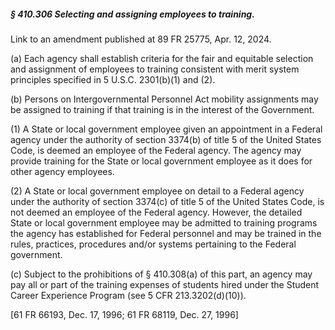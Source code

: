 ##### § 410.306 Selecting and assigning employees to training. #####

Link to an amendment published at 89 FR 25775, Apr. 12, 2024.

(a) Each agency shall establish criteria for the fair and equitable selection and assignment of employees to training consistent with merit system principles specified in 5 U.S.C. 2301(b)(1) and (2).

(b) Persons on Intergovernmental Personnel Act mobility assignments may be assigned to training if that training is in the interest of the Government.

(1) A State or local government employee given an appointment in a Federal agency under the authority of section 3374(b) of title 5 of the United States Code, is deemed an employee of the Federal agency. The agency may provide training for the State or local government employee as it does for other agency employees.

(2) A State or local government employee on detail to a Federal agency under the authority of section 3374(c) of title 5 of the United States Code, is not deemed an employee of the Federal agency. However, the detailed State or local government employee may be admitted to training programs the agency has established for Federal personnel and may be trained in the rules, practices, procedures and/or systems pertaining to the Federal government.

(c) Subject to the prohibitions of § 410.308(a) of this part, an agency may pay all or part of the training expenses of students hired under the Student Career Experience Program (see 5 CFR 213.3202(d)(10)).

[61 FR 66193, Dec. 17, 1996; 61 FR 68119, Dec. 27, 1996]